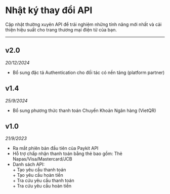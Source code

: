 # Nhật ký thay đổi API

Cập nhật thường xuyên API để trải nghiệm những tính năng mới nhất và cải thiện hiệu suất cho trang thương mại điện tử của bạn.

---

## v2.0
_20/12/2024_

- Bổ sung đặc tả Authentication cho đối tác có nền tảng (platform partner)


## v1.4
_25/9/2024_

- Bổ sung phương thức thanh toán Chuyển Khoản Ngân hàng (VietQR)


## v1.0
_21/9/2023_

- Ra mắt phiên bản đầu tiên của Paykit API
- Hỗ trợ chấp nhận thanh toán bằng thẻ bao gồm: Thẻ Napas/Visa/Mastercard/JCB
- Danh sách API:<br> + Tạo yêu cầu thanh toán<br> + Tạo yêu cầu hoàn tiền<br> + Tra cứu yêu cầu thanh toán<br> + Tra cứu yêu cầu hoàn tiền
